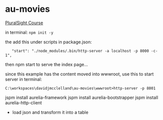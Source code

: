 # au-movies

[PluralSight Course](https://app.pluralsight.com/library/courses/building-applications-aurelia/table-of-contents)

in terminal: 
`npm init -y`

the add this under scripts in package.json:

`   "start": "./node_modules/.bin/http-server -a localhost -p 8000 -c-1",`

then npm start to serve the index page...

since this example has the content moved into wwwroot, use this to start server in terminal:

`C:\workspaces\davidjmcclelland\au-movies\wwwroot>http-server -p 8001`

jspm install aurelia-framework
jspm install aurelia-bootstrapper
jspm install aurelia-http-client

* load json and transform it into a table